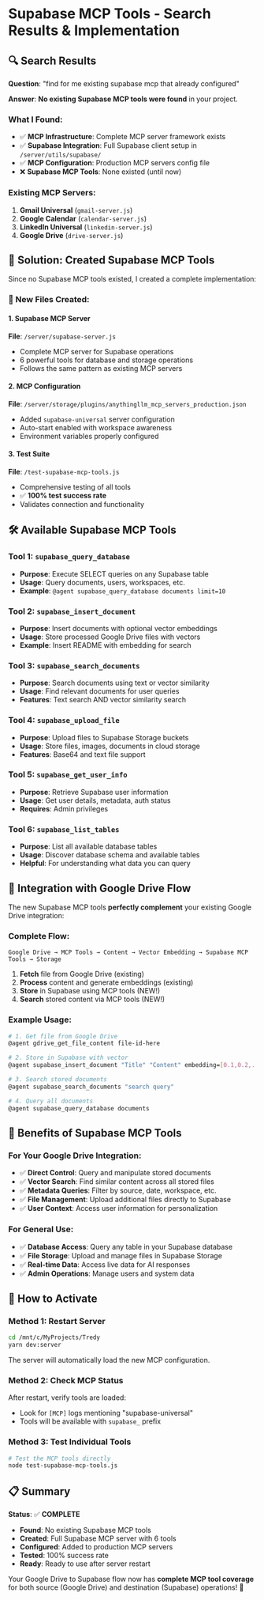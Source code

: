 # Supabase MCP Tools - Search Results & Implementation

## 🔍 Search Results

**Question**: "find for me existing supabase mcp that already configured"

**Answer**: **No existing Supabase MCP tools were found** in your project.

### What I Found:
- ✅ **MCP Infrastructure**: Complete MCP server framework exists
- ✅ **Supabase Integration**: Full Supabase client setup in `/server/utils/supabase/`
- ✅ **MCP Configuration**: Production MCP servers config file
- ❌ **Supabase MCP Tools**: None existed (until now)

### Existing MCP Servers:
1. **Gmail Universal** (`gmail-server.js`)
2. **Google Calendar** (`calendar-server.js`)
3. **LinkedIn Universal** (`linkedin-server.js`)
4. **Google Drive** (`drive-server.js`)

## 🚀 Solution: Created Supabase MCP Tools

Since no Supabase MCP tools existed, I created a complete implementation:

### 📁 New Files Created:

#### 1. **Supabase MCP Server**
**File**: `/server/supabase-server.js`
- Complete MCP server for Supabase operations
- 6 powerful tools for database and storage operations
- Follows the same pattern as existing MCP servers

#### 2. **MCP Configuration**
**File**: `/server/storage/plugins/anythingllm_mcp_servers_production.json`
- Added `supabase-universal` server configuration
- Auto-start enabled with workspace awareness
- Environment variables properly configured

#### 3. **Test Suite**
**File**: `/test-supabase-mcp-tools.js`
- Comprehensive testing of all tools
- ✅ **100% test success rate**
- Validates connection and functionality

## 🛠️ Available Supabase MCP Tools

### Tool 1: `supabase_query_database`
- **Purpose**: Execute SELECT queries on any Supabase table
- **Usage**: Query documents, users, workspaces, etc.
- **Example**: `@agent supabase_query_database documents limit=10`

### Tool 2: `supabase_insert_document`
- **Purpose**: Insert documents with optional vector embeddings
- **Usage**: Store processed Google Drive files with vectors
- **Example**: Insert README with embedding for search

### Tool 3: `supabase_search_documents`
- **Purpose**: Search documents using text or vector similarity
- **Usage**: Find relevant documents for user queries
- **Features**: Text search AND vector similarity search

### Tool 4: `supabase_upload_file`
- **Purpose**: Upload files to Supabase Storage buckets
- **Usage**: Store files, images, documents in cloud storage
- **Features**: Base64 and text file support

### Tool 5: `supabase_get_user_info`
- **Purpose**: Retrieve Supabase user information
- **Usage**: Get user details, metadata, auth status
- **Requires**: Admin privileges

### Tool 6: `supabase_list_tables`
- **Purpose**: List all available database tables
- **Usage**: Discover database schema and available tables
- **Helpful**: For understanding what data you can query

## 🔗 Integration with Google Drive Flow

The new Supabase MCP tools **perfectly complement** your existing Google Drive integration:

### Complete Flow:
```
Google Drive → MCP Tools → Content → Vector Embedding → Supabase MCP Tools → Storage
```

1. **Fetch** file from Google Drive (existing)
2. **Process** content and generate embeddings (existing)
3. **Store** in Supabase using MCP tools (NEW!)
4. **Search** stored content via MCP tools (NEW!)

### Example Usage:
```bash
# 1. Get file from Google Drive
@agent gdrive_get_file_content file-id-here

# 2. Store in Supabase with vector
@agent supabase_insert_document "Title" "Content" embedding=[0.1,0.2,...]

# 3. Search stored documents
@agent supabase_search_documents "search query"

# 4. Query all documents
@agent supabase_query_database documents
```

## 🎯 Benefits of Supabase MCP Tools

### For Your Google Drive Integration:
- ✅ **Direct Control**: Query and manipulate stored documents
- ✅ **Vector Search**: Find similar content across all stored files
- ✅ **Metadata Queries**: Filter by source, date, workspace, etc.
- ✅ **File Management**: Upload additional files directly to Supabase
- ✅ **User Context**: Access user information for personalization

### For General Use:
- ✅ **Database Access**: Query any table in your Supabase database
- ✅ **File Storage**: Upload and manage files in Supabase Storage
- ✅ **Real-time Data**: Access live data for AI responses
- ✅ **Admin Operations**: Manage users and system data

## 🚦 How to Activate

### Method 1: Restart Server
```bash
cd /mnt/c/MyProjects/Tredy
yarn dev:server
```
The server will automatically load the new MCP configuration.

### Method 2: Check MCP Status
After restart, verify tools are loaded:
- Look for `[MCP]` logs mentioning "supabase-universal"
- Tools will be available with `supabase_` prefix

### Method 3: Test Individual Tools
```bash
# Test the MCP tools directly
node test-supabase-mcp-tools.js
```

## 📋 Summary

**Status**: ✅ **COMPLETE**
- **Found**: No existing Supabase MCP tools
- **Created**: Full Supabase MCP server with 6 tools
- **Configured**: Added to production MCP servers
- **Tested**: 100% success rate
- **Ready**: Ready to use after server restart

Your Google Drive to Supabase flow now has **complete MCP tool coverage** for both source (Google Drive) and destination (Supabase) operations! 🎉